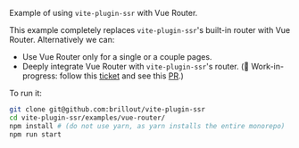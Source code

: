 Example of using `vite-plugin-ssr` with Vue Router.

This example completely replaces `vite-plugin-ssr`'s built-in router with Vue Router. Alternatively we can:
 - Use Vue Router only for a single or a couple pages.
 - Deeply integrate Vue Router with `vite-plugin-ssr`'s router. (:construction: Work-in-progress: follow this [ticket](https://github.com/brillout/vite-plugin-ssr/issues/9) and see this [PR](https://github.com/brillout/vite-plugin-ssr/pull/40).)

To run it:

```bash
git clone git@github.com:brillout/vite-plugin-ssr
cd vite-plugin-ssr/examples/vue-router/
npm install # (do not use yarn, as yarn installs the entire monorepo)
npm run start
```
